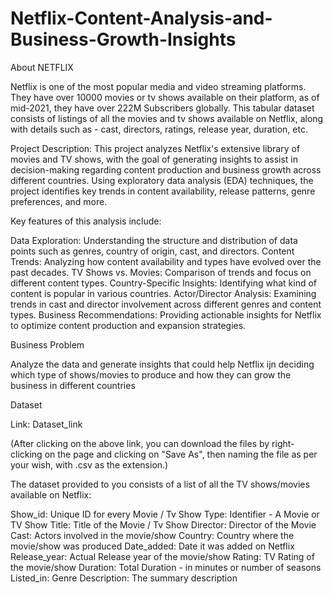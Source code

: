 # Netflix-Content-Analysis-and-Business-Growth-Insights
About NETFLIX

Netflix is one of the most popular media and video streaming platforms. They have over 10000 movies or tv shows available on their platform, as of mid-2021, they have over 222M Subscribers globally. This tabular dataset consists of listings of all the movies and tv shows available on Netflix, along with details such as - cast, directors, ratings, release year, duration, etc.

Project Description:
This project analyzes Netflix's extensive library of movies and TV shows, with the goal of generating insights to assist in decision-making regarding content production and business growth across different countries. Using exploratory data analysis (EDA) techniques, the project identifies key trends in content availability, release patterns, genre preferences, and more.

Key features of this analysis include:

Data Exploration: Understanding the structure and distribution of data points such as genres, country of origin, cast, and directors.
Content Trends: Analyzing how content availability and types have evolved over the past decades.
TV Shows vs. Movies: Comparison of trends and focus on different content types.
Country-Specific Insights: Identifying what kind of content is popular in various countries.
Actor/Director Analysis: Examining trends in cast and director involvement across different genres and content types.
Business Recommendations: Providing actionable insights for Netflix to optimize content production and expansion strategies.


Business Problem

Analyze the data and generate insights that could help Netflix ijn deciding which type of shows/movies to produce and how they can grow the business in different countries


Dataset

Link: Dataset_link

(After clicking on the above link, you can download the files by right-clicking on the page and clicking on "Save As", then naming the file as per your wish, with .csv as the extension.)


The dataset provided to you consists of a list of all the TV shows/movies available on Netflix:

Show_id: Unique ID for every Movie / Tv Show
Type: Identifier - A Movie or TV Show
Title: Title of the Movie / Tv Show
Director: Director of the Movie
Cast: Actors involved in the movie/show
Country: Country where the movie/show was produced
Date_added: Date it was added on Netflix
Release_year: Actual Release year of the movie/show
Rating: TV Rating of the movie/show
Duration: Total Duration - in minutes or number of seasons
Listed_in: Genre
Description: The summary description





